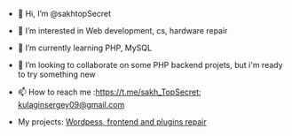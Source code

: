 - 👋 Hi, I’m @sakhtopSecret
- 👀 I’m interested in Web development, cs, hardware repair
- 🌱 I’m currently learning PHP, MySQL
- 💞️ I’m looking to collaborate on some PHP backend projets, but i'm ready to try something new
- 📫 How to reach me :https://t.me/sakh_TopSecret; 
                      kulaginsergey09@gmail.com
                      
- My projects: 
         [Wordpess, frontend and plugins repair](https://cdut.yuzhno-sakh.ru)

<!---
sakhtopSecret/sakhtopSecret is a ✨ special ✨ repository because its `README.md` (this file) appears on your GitHub profile.
You can click the Preview link to take a look at your changes.
--->
